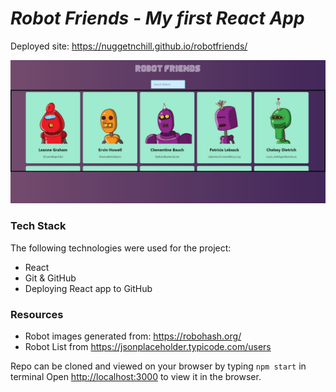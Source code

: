 # *Robot Friends - My first  React App*

Deployed site: https://nuggetnchill.github.io/robotfriends/

![Screenshot](https://github.com/nuggetnchill/robotfriends/blob/master/robotfriends.JPG)

### **Tech Stack**
 
The following technologies were used for the project:

- React
- Git & GitHub
- Deploying React app to GitHub

### **Resources**

- Robot images generated from: https://robohash.org/
- Robot List from https://jsonplaceholder.typicode.com/users 

Repo can be cloned and viewed on your browser by typing `npm start` in terminal
Open [http://localhost:3000](http://localhost:3000) to view it in the browser.


